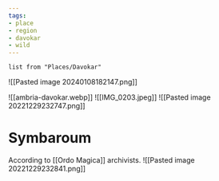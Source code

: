 ```yaml
---
tags:
- place
- region
- davokar
- wild
---
```


```dataview
list from "Places/Davokar"
```

![[Pasted image 20240108182147.png]]

![[ambria-davokar.webp]]
![[IMG_0203.jpeg]]
![[Pasted image 20221229232747.png]]

# Symbaroum
According to [[Ordo Magica]] archivists.
![[Pasted image 20221229232841.png]]
